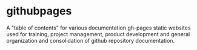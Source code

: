 # githubpages
A "table of contents" for various documentation gh-pages static websites used for training, project management, product development and general organization and consolidation of github repository documentation. 
